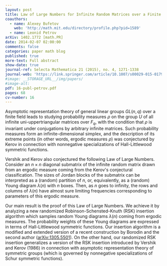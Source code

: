 ```yaml
---
layout: post
title: Law of Large Numbers for Infinite Random Matrices over a Finite Field
coauthors:
  - name: Alexey Bufetov
    web: 'http://math.mit.edu/directory/profile.php?pid=1589'
  - name: Leonid Petrov
arXiv: 1402.1772 [math.PR]
date: 2014-02-07 02:00:00
comments: false
categories: paper math blog
published: true
more-text: Full abstract
show-date: true
journal-ref: Selecta Mathematica 21 (2015), no. 4, 1271-1338
journal-web: 'https://link.springer.com/article/10.1007/s00029-015-0179-9'
#image: __STORAGE_URL__/img/papers/
#image-alt:
pdf: 16-publ-petrov.pdf
pages: 68
cv-number: 16
---
```


Asymptotic representation theory of general linear groups $GL(n,q)$ over a
finite field leads to studying probability measures $\rho$ on the group $U$ of all
infinite uni-uppertriangular matrices over $F_q$, with the condition that $\rho$ is
invariant under conjugations by arbitrary infinite matrices.<!--more--> Such probability
measures form an infinite-dimensional simplex, and the description of its
extreme points (in other words, ergodic measures $\rho$) was conjectured by Kerov
in connection with nonnegative specializations of Hall-Littlewood symmetric
functions.

Vershik and Kerov also conjectured the following Law of Large Numbers.
Consider an $n\times n$ diagonal submatrix of the infinite random matrix drawn from
an ergodic measure coming from the Kerov's conjectural classification. The
sizes of Jordan blocks of the submatrix can be interpreted as a (random)
partition of $n$, or, equivalently, as a (random) Young diagram $\lambda(n)$ with $n$
boxes. Then, as $n$ goes to infinity, the rows and columns of $\lambda(n)$ have
almost sure limiting frequencies corresponding to parameters of this ergodic
measure.

Our main result is the proof of this Law of Large Numbers. We achieve it by
analyzing a new randomized Robinson-Schensted-Knuth (RSK) insertion algorithm
which samples random Young diagrams $\lambda(n)$ coming from ergodic measures.
The probability weights of these Young diagrams are expressed in terms of
Hall-Littlewood symmetric functions. Our insertion algorithm is a modified and
extended version of a recent construction by Borodin and the second author
(<a href="https://arxiv.org/abs/1305.5501">arXiv:1305.5501</a>).
On the other hand, our randomized RSK insertion generalizes
a version of the RSK insertion introduced by Vershik and Kerov (1986) in
connection with asymptotic representation theory of symmetric groups (which is
governed by nonnegative specializations of Schur symmetric functions).
